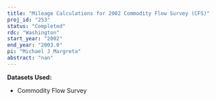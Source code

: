 ```yaml
---
title: "Mileage Calculations for 2002 Commodity Flow Survey (CFS)"
proj_id: "253"
status: "Completed"
rdc: "Washington"
start_year: "2002"
end_year: "2003.0"
pi: "Michael J Margreta"
abstract: "nan"
---
```


**Datasets Used:**

  - Commodity Flow Survey 

